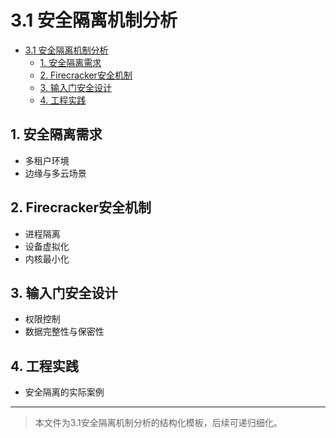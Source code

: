 # 3.1 安全隔离机制分析


<!-- TOC START -->

- [3.1 安全隔离机制分析](#31-安全隔离机制分析)
  - [1. 安全隔离需求](#1-安全隔离需求)
  - [2. Firecracker安全机制](#2-firecracker安全机制)
  - [3. 输入门安全设计](#3-输入门安全设计)
  - [4. 工程实践](#4-工程实践)

<!-- TOC END -->

## 1. 安全隔离需求

- 多租户环境
- 边缘与多云场景

## 2. Firecracker安全机制

- 进程隔离
- 设备虚拟化
- 内核最小化

## 3. 输入门安全设计

- 权限控制
- 数据完整性与保密性

## 4. 工程实践

- 安全隔离的实际案例

---
> 本文件为3.1安全隔离机制分析的结构化模板，后续可递归细化。
